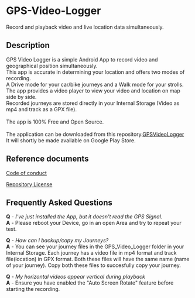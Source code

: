 # GPS-Video-Logger
Record and playback video and live location data simultaneously.

## Description

GPS Video Logger is a simple Android App to record video and geographical position simultaneously.<br>
This app is accurate in determining your location and offers two modes of recording.<br>
A Drive mode for your car/bike journeys and a Walk mode for your strolls.<br>
The app provides a video player to view your video and location on map side by side.<br>
Recorded journeys are stored directly in your Internal Storage (Video as mp4 and track as a GPX file).<br>
<br>
The app is 100% Free and Open Source.<br>
<br>
The application can be downloaded from this repository.[GPSVideoLogger](https://github.com/abinpaul1/GPS-Video-Logger/blob/master/app/release/app-release.apk)<br>
It will shortly be made available on Google Play Store.


## Reference documents

[Code of conduct](CODE_OF_CONDUCT.md)

[Repository License](LICENSE)

## Frequently Asked Questions
<b>Q</b> - <i>I've just installed the App, but it doesn't read the GPS Signal.</i><br>
<b>A</b> - Please reboot your Device, go in an open Area and try to repeat your test.

<b>Q</b> - <i>How can I backup/copy my Journeys?</i><br>
<b>A</b> - You can see your journey files in the GPS_Video_Logger folder in your Internal Storage. Each journey has a video file in mp4 format and track file(location) in GPX format. Both these files will have the same name (name of your journey). Copy both these files to succesfully copy your journey.

<b>Q</b> - <i>My horizontal videos appear vertical during playback</i><br>
<b>A</b> - Ensure you have enabled the  "Auto Screen Rotate" feature before starting the recording. 
